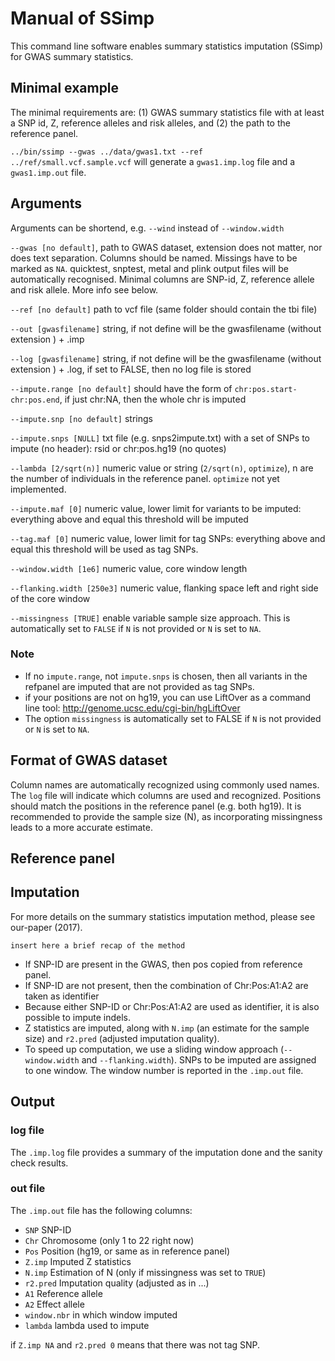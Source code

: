 [//]: ==================================
# Manual of SSimp
[//]: ==================================

This command line software enables summary statistics imputation (SSimp) for GWAS summary statistics. 
	
## Minimal example
[//]: -------------------------------
The minimal requirements are: (1) GWAS summary statistics file with at least a SNP id, Z, reference alleles and risk alleles, and (2) the path to the reference panel. 

`../bin/ssimp --gwas ../data/gwas1.txt --ref ../ref/small.vcf.sample.vcf` will generate a `gwas1.imp.log` file and a `gwas1.imp.out` file.
	

## Arguments
[//]: -------------------------------
Arguments can be shortend, e.g. `--wind` instead of `--window.width`

`--gwas [no default]`, path to GWAS dataset, extension does not matter, nor does text separation.  Columns should be named. Missings have to be marked as `NA`. quicktest, snptest, metal and plink output files will be automatically recognised. Minimal columns are SNP-id, Z, reference allele and risk allele. More info see below.

`--ref [no default]` path to vcf file (same folder should contain the tbi file)

`--out [gwasfilename]` string, if not define will be the gwasfilename (without extension ) + .imp

`--log [gwasfilename]` string, if not define will be the gwasfilename (without extension ) + .log, if set to FALSE, then no log file is stored

`--impute.range [no default]` should have the form of `chr:pos.start-chr:pos.end`, if just chr:NA, then the whole chr is imputed

`--impute.snp [no default]` strings

`--impute.snps [NULL]` txt file (e.g. snps2impute.txt) with a set of SNPs to impute (no header): rsid or chr:pos.hg19 (no quotes)

`--lambda [2/sqrt(n)]` numeric value or string (`2/sqrt(n)`, `optimize`), n are the number of individuals in the reference panel. `optimize` not yet implemented.

`--impute.maf [0]` numeric value, lower limit for variants to be imputed: everything above and equal this threshold will be imputed

`--tag.maf [0]` numeric value, lower limit for tag SNPs: everything above and equal this threshold will be used as tag SNPs. 

`--window.width [1e6]` numeric value, core window length

`--flanking.width [250e3]` numeric value, flanking space left and right side of the core window
		
`--missingness [TRUE]` enable variable sample size approach. This is automatically set to `FALSE` if `N` is not provided or `N` is set to `NA`.

### Note	
[//]: -------
- If no `impute.range`, not `impute.snps` is chosen, then all variants in the refpanel are imputed that are not provided as tag SNPs.
- if your positions are not on hg19, you can use LiftOver as a command line tool: http://genome.ucsc.edu/cgi-bin/hgLiftOver
- The option `missingness` is automatically set to FALSE if `N` is not provided or `N` is set to `NA`.

## Format of GWAS dataset
[//]: -------------------------------
Column names are automatically recognized using commonly used names. The `log` file will indicate which columns are used and recognized. Positions should match the positions in the reference panel (e.g. both hg19). It is recommended to provide the sample size (N), as incorporating missingness leads to a more accurate estimate. 

## Reference panel
[//]: -------------------------------


## Imputation
[//]: -------------------------------
For more details on the summary statistics imputation method, please see our-paper (2017). 

`insert here a brief recap of the method`

- If SNP-ID are present in the GWAS, then pos copied from reference panel. 
- If SNP-ID are not present, then the combination of Chr:Pos:A1:A2 are taken as identifier
- Because either SNP-ID or Chr:Pos:A1:A2 are used as identifier, it is also possible to impute indels.
- Z statistics are imputed, along with `N.imp` (an estimate for the sample size) and `r2.pred` (adjusted imputation quality).
- To speed up computation, we use a sliding window approach (`--window.width` and `--flanking.width`). SNPs to be imputed are assigned to one window. The window number is reported in the `.imp.out` file. 

 
## Output
[//]: -------------------------------

### log file
[//]: -------
The `.imp.log` file provides a summary of the imputation done and the sanity check results. 

### out file
[//]: -------
The `.imp.out` file has the following columns:

- `SNP` SNP-ID
- `Chr` Chromosome (only 1 to 22 right now)
- `Pos` Position (hg19, or same as in reference panel)
- `Z.imp` Imputed Z statistics
- `N.imp` Estimation of N (only if missingness was set to `TRUE`)
- `r2.pred` Imputation quality (adjusted as in ...)
- `A1` Reference allele
- `A2` Effect allele
- `window.nbr` in which window imputed
- `lambda` lambda used to impute

if `Z.imp NA` and `r2.pred 0` means that there was not tag SNP.
